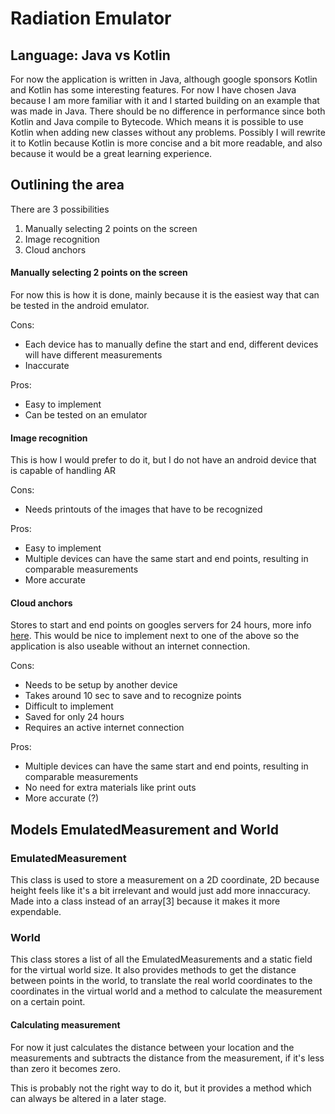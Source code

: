Radiation Emulator
========

## Language: Java vs Kotlin

For now the application is written in Java, although google sponsors Kotlin and Kotlin has some interesting features. For now I have chosen Java because I am more familiar with it and I started building on an example that was made in Java. There should be no difference in performance since both Kotlin and Java compile to Bytecode. Which means it is possible to use Kotlin when adding new classes without any problems. Possibly I will rewrite it to Kotlin because Kotlin is more concise and a bit more readable, and also because it would be a great learning experience.

## Outlining the area

There are 3 possibilities
1. Manually selecting 2 points on the screen
2. Image recognition
3. Cloud anchors

#### Manually selecting 2 points on the screen
For now this is how it is done, mainly because it is the easiest way that can be tested in the android emulator.

Cons:
* Each device has to manually define the start and end, different devices will have different measurements
* Inaccurate  

Pros:
* Easy to implement
* Can be tested on an emulator

#### Image recognition
This is how I would prefer to do it, but I do not have an android device that is capable of handling AR

Cons:
* Needs printouts of the images that have to be recognized

Pros:
* Easy to implement
* Multiple devices can have the same start and end points, resulting in comparable measurements
* More accurate

#### Cloud anchors
Stores to start and end points on googles servers for 24 hours, more info [here](https://developers.google.com/ar/develop/java/cloud-anchors/overview-android). This would be nice to implement next to one of the above so the application is also useable without an internet connection.

Cons:
* Needs to be setup by another device
* Takes around 10 sec to save and to recognize points
* Difficult to implement
* Saved for only 24 hours
* Requires an active internet connection

Pros:
* Multiple devices can have the same start and end points, resulting in comparable measurements
* No need for extra materials like print outs
* More accurate (?)

## Models EmulatedMeasurement and World

### EmulatedMeasurement

This class is used to store a measurement on a 2D coordinate, 2D because height feels like it's a bit irrelevant and would just add more innaccuracy. Made into a class instead of an array[3] because it makes it more expendable.

### World

This class stores a list of all the EmulatedMeasurements and a static field for the virtual world size. It also provides methods to get the distance between points in the world, to translate the real world coordinates to the coordinates in the virtual world and a method to calculate the measurement on a certain point.

#### Calculating measurement

For now it just calculates the distance between your location and the measurements and subtracts the distance from the measurement, if it's less than zero it becomes zero.

This is probably not the right way to do it, but it provides a method which can always be altered in a later stage.
